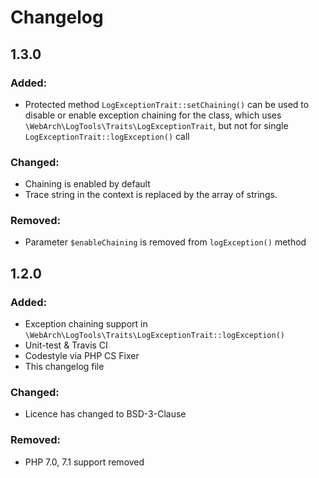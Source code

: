 Changelog
=========

1.3.0
-----

### Added:
- Protected method `LogExceptionTrait::setChaining()` can be used to disable or enable exception chaining for the
class, which uses `\WebArch\LogTools\Traits\LogExceptionTrait`, but not for single `LogExceptionTrait::logException()`
call

### Changed:
- Chaining is enabled by default
- Trace string in the context is replaced by the array of strings.

### Removed:
- Parameter `$enableChaining` is removed from `logException()` method


1.2.0
-----

### Added:
- Exception chaining support in `\WebArch\LogTools\Traits\LogExceptionTrait::logException()`
- Unit-test & Travis CI
- Codestyle via PHP CS Fixer
- This changelog file

### Changed:
- Licence has changed to BSD-3-Clause

### Removed:
- PHP 7.0, 7.1 support removed

